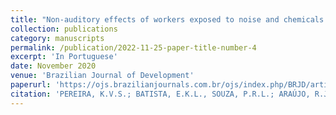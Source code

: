 ```yaml
---
title: "Non-auditory effects of workers exposed to noise and chemicals in a shoe industry"
collection: publications
category: manuscripts
permalink: /publication/2022-11-25-paper-title-number-4
excerpt: 'In Portuguese'
date: November 2020
venue: 'Brazilian Journal of Development'
paperurl: 'https://ojs.brazilianjournals.com.br/ojs/index.php/BRJD/article/view/54617'
citation: 'PEREIRA, K.V.S.; BATISTA, E.K.L., SOUZA, P.R.L.; ARAÚJO, R.J.S.; SOTERO SILVA, N. et al. (2022). &quot;Non-auditory effects of workers exposed to noise and chemicals in a shoe industry.&quot; <i>Brazilian Journal of Development</i>, 8(11), 75090–75099. https://doi.org/10.34117/bjdv8n11-292'
---
```



